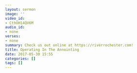 ```yaml
---
layout: sermon
image: ''
video_id:
- CthOH14QV6M
audio_id:
- none
verses:
- none
summary: Check us out online at https://riverrochester.com!
title: Operating In The Annointing
date: 2017-05-30 15:55
categories: []
tags: []
---
```

